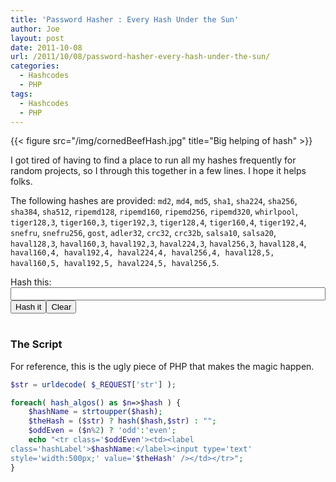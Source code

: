 ```yaml
---
title: 'Password Hasher : Every Hash Under the Sun'
author: Joe
layout: post
date: 2011-10-08
url: /2011/10/08/password-hasher-every-hash-under-the-sun/
categories:
  - Hashcodes
  - PHP
tags:
  - Hashcodes
  - PHP
---
```


<style>
label.hashLabel {
            width: 130px;
            display: inline-block;
}
</style>

<script>
   function getHashes() {
        jQuery('#hashResults').html("Loading...");
        jQuery('#hashResults').load( 'https://lustforge.com/Backends/ultraHash_backend.php?str='+encodeURI(jQuery('#hashStr').val()));
   }
   function clearHashes() {
        jQuery('#hashStr').val('');
        jQuery('#hashResults').html('');
   }
</script>

{{< figure src="/img/cornedBeefHash.jpg" title="Big helping of hash" >}}

I got tired of having to find a place to run all my hashes frequently for random projects, so I through this together in a few lines. I hope it helps folks. 

The following hashes are provided: `md2`, `md4`, `md5`, `sha1`, `sha224`, `sha256`, `sha384`, `sha512`, `ripemd128`, `ripemd160`, `ripemd256`, `ripemd320`, `whirlpool`, `tiger128,3`, `tiger160,3`, `tiger192,3`, `tiger128,4`, `tiger160,4`, `tiger192,4`, `snefru`, `snefru256`, `gost`, `adler32`, `crc32`, `crc32b`, `salsa10`, `salsa20`, `haval128,3`, `haval160,3`, `haval192,3`, `haval224,3`, `haval256,3`, `haval128,4`, `haval160,4, haval192,4, haval224,4, haval256,4, haval128,5, haval160,5, haval192,5, haval224,5, haval256,5`.

<div class='hashPrompt'>
  Hash this: <input id='hashStr' type="text" style="width:100%;" name="str" value="" /><br /> <button onclick="getHashes();">Hash it</button><button id='clear' onclick="clearHashes();">Clear</button>
</div>

<table id="hashResults">
</table>

### The Script

For reference, this is the ugly piece of PHP that makes the magic happen.

```php
$str = urldecode( $_REQUEST['str'] );

foreach( hash_algos() as $n=>$hash ) {
    $hashName = strtoupper($hash);
    $theHash = ($str) ? hash($hash,$str) : "";
    $oddEven = ($n%2) ? 'odd':'even';
    echo "<tr class='$oddEven'><td><label 
class='hashLabel'>$hashName:</label><input type='text' 
style='width:500px;' value='$theHash' /></td></tr>";
}
```
